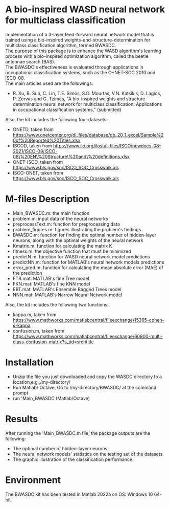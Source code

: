 # A bio-inspired WASD neural network for multiclass classification
Implementation of a 3-layer feed-forward neural network model that is trained using a bio-inspired weights-and-structure-determination for multiclass classification algorithm, termed BWASDC.\
The purpose of this package is to enhance the WASD algorithm's learning process with a bio-inspired optimization algorithm, called the beetle antennae search (BAS).\
The BWASDC's effectiveness is evaluated through applications in occupational classification systems, such as the O\*NET-SOC 2010 and ISCO-08.\
The main articles used are the followings:
*	R. Xu, B. Sun, C. Lin, T.E. Simos, S.D. Mourtas, V.N. Katsikis, D. Lagios, P. Zervas and G. Tzimas, "A bio-inspired weights and structure determination neural network for multiclass classification: Applications in occupational classification systems," (submitted)

Also, the kit includes the following four datasets:
*	ONETD, taken from https://www.onetcenter.org/dl_files/database/db_20_1_excel/Sample%20of%20Reported%20Titles.xlsx
*	ISCOD, taken from https://www.ilo.org/ilostat-files/ISCO/newdocs-08-2021/ISCO-08/ISCO-08\%20EN\%20Structure\%20and\%20definitions.xlsx
*	ONET-ISCO, taken from https://www.bls.gov/soc/ISCO_SOC_Crosswalk.xls
*	ISCO-ONET, taken from https://www.bls.gov/soc/ISCO_SOC_Crosswalk.xls

# M-files Description
*	Main_BWASDC.m: the main function
*	problem.m: input data of the neural networks
*	preprocessText.m: function for preprocessing data
*	problem_figures.m: figures illustrating the problem's findings
*	BWASDC.m: function for finding the optimal number of hidden-layer neurons, along with the optimal weights of the neural network
*	Kmatrix.m: function for calculating the matrix K
*	fitness.m: the objective function that must be minimized
*	predictN.m: function for WASD neural network model predictions
*	predictNN.m: function for MATLAB's neural network models predictions 
*	error_pred.m: function for calculating the mean absolute error (MAE) of the prediction
*	FTR.mat: MATLAB's fine Tree model 
*	FKN.mat: MATLAB's fine KNN model 
*	EBT.mat: MATLAB's Ensemble Bagged Trees model
*	NNN.mat: MATLAB's Narrow Neural Network model

Also, the kit includes the following two functions:
* kappa.m, taken from https://www.mathworks.com/matlabcentral/fileexchange/15365-cohen-s-kappa
* confusion.m, taken from https://www.mathworks.com/matlabcentral/fileexchange/60900-multi-class-confusion-matrix?s_tid=srchtitle

# Installation
*	Unzip the file you just downloaded and copy the WASDC directory to a location,e.g.,/my-directory/
*	Run Matlab/ Octave, Go to /my-directory/BWASDC/ at the command prompt
*	run 'Main_BWASDC (Matlab/Octave)

# Results
After running the 'Main_BWASDC.m file, the package outputs are the following:
*	The optimal number of hidden-layer neurons.
*	The neural network models' statistics on the testing set of the datasets.
*	The graphic illustration of the classification performance.

# Environment
The BWASDC kit has been tested in Matlab 2022a on OS: Windows 10 64-bit.

